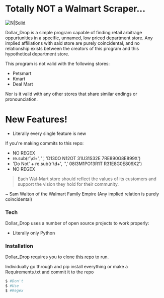 # Totally NOT a Walmart Scraper...

[![N|Solid](https://news.bitcoin.com/wp-content/uploads/2016/05/Walmart-logo.png)](https://www.walmart.com/)

Dollar_Drop is a simple program capable of finding retail arbitrage oppurtunities in a specific, unnamed, low priced department store.  Any implied affiliations with said store are purely coincidental, and no relationship exists between the creators of this program and this hypothetical department store.

This program is not valid with the following stores:

  - Petsmart
  - Kmart
  - Deal Mart

Nor is it valid with any other stores that share similar endings or pronounciation.

# New Features!

  - Literally every single feature is new


If you're making commits to this repo:
  - NO REGEX
  - re.sub(r'\d+', '', 'D130O N12OT 31U31S32E 7RE890G8E899X')
  - 'Do Not' + re.sub(r'\d+', '',' 08I3M1PO13R1T R31E8G0E809X2')
  - NO REGEX


> Each Wal-Mart store should 
> reflect the values of its
> customers and support the
> vision they hold for their community. 

~ Sam Walton of the Walmart Family Empire (Any implied relation is purely coincidental)



### Tech

Dollar_Drop uses a number of open source projects to work properly:

* Literally only Python



### Installation

Dollar_Drop requires you to clone [this repo](https://github.com/theriley106/Dollar_Drop) to run.

Individually go through and pip install everything or make a Requirements.txt and commit it to the repo

```sh
$ #Don't 
$ #Use
$ #Regex
```
